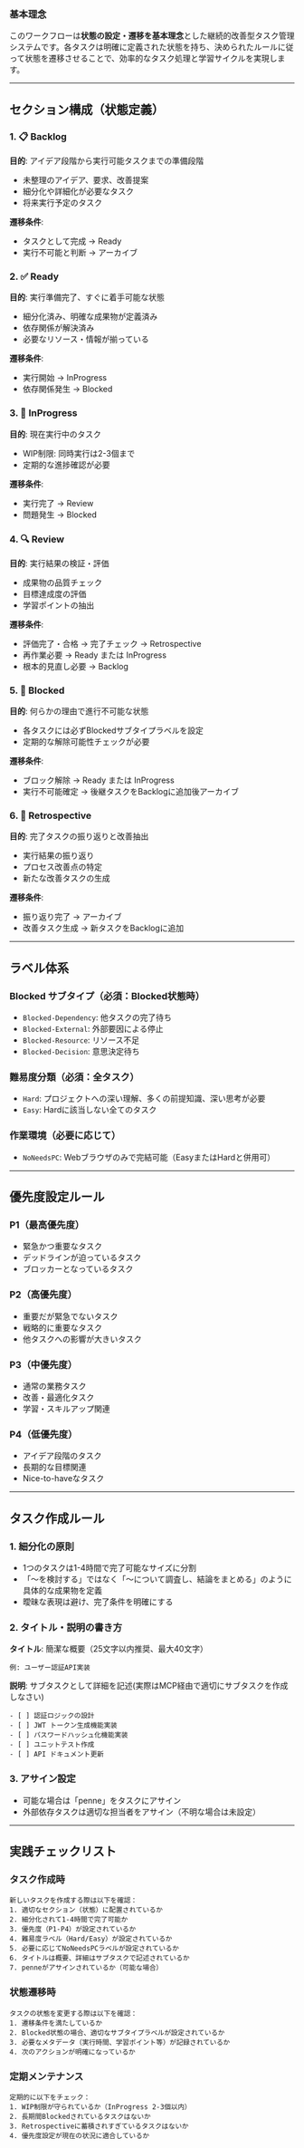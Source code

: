 ### 基本理念

このワークフローは**状態の設定・遷移を基本理念**とした継続的改善型タスク管理システムです。各タスクは明確に定義された状態を持ち、決められたルールに従って状態を遷移させることで、効率的なタスク処理と学習サイクルを実現します。

---

## セクション構成（状態定義）

### 1. 📋 Backlog
**目的**: アイデア段階から実行可能タスクまでの準備段階
- 未整理のアイデア、要求、改善提案
- 細分化や詳細化が必要なタスク
- 将来実行予定のタスク

**遷移条件**: 
- タスクとして完成 → Ready
- 実行不可能と判断 → アーカイブ

### 2. ✅ Ready
**目的**: 実行準備完了、すぐに着手可能な状態
- 細分化済み、明確な成果物が定義済み
- 依存関係が解決済み
- 必要なリソース・情報が揃っている

**遷移条件**:
- 実行開始 → InProgress
- 依存関係発生 → Blocked

### 3. 🔄 InProgress
**目的**: 現在実行中のタスク
- WIP制限: 同時実行は2-3個まで
- 定期的な進捗確認が必要

**遷移条件**:
- 実行完了 → Review
- 問題発生 → Blocked

### 4. 🔍 Review
**目的**: 実行結果の検証・評価
- 成果物の品質チェック
- 目標達成度の評価
- 学習ポイントの抽出

**遷移条件**:
- 評価完了・合格 → 完了チェック → Retrospective
- 再作業必要 → Ready または InProgress
- 根本的見直し必要 → Backlog

### 5. 🚫 Blocked
**目的**: 何らかの理由で進行不可能な状態
- 各タスクには必ずBlockedサブタイプラベルを設定
- 定期的な解除可能性チェックが必要

**遷移条件**:
- ブロック解除 → Ready または InProgress
- 実行不可能確定 → 後継タスクをBacklogに追加後アーカイブ

### 6. 🎯 Retrospective
**目的**: 完了タスクの振り返りと改善抽出
- 実行結果の振り返り
- プロセス改善点の特定
- 新たな改善タスクの生成

**遷移条件**:
- 振り返り完了 → アーカイブ
- 改善タスク生成 → 新タスクをBacklogに追加

---

## ラベル体系

### Blocked サブタイプ（必須：Blocked状態時）
- `Blocked-Dependency`: 他タスクの完了待ち
- `Blocked-External`: 外部要因による停止
- `Blocked-Resource`: リソース不足
- `Blocked-Decision`: 意思決定待ち

### 難易度分類（必須：全タスク）
- `Hard`: プロジェクトへの深い理解、多くの前提知識、深い思考が必要
- `Easy`: Hardに該当しない全てのタスク

### 作業環境（必要に応じて）
- `NoNeedsPC`: Webブラウザのみで完結可能（EasyまたはHardと併用可）

---

## 優先度設定ルール

### P1（最高優先度）
- 緊急かつ重要なタスク
- デッドラインが迫っているタスク
- ブロッカーとなっているタスク

### P2（高優先度）
- 重要だが緊急でないタスク
- 戦略的に重要なタスク
- 他タスクへの影響が大きいタスク

### P3（中優先度）
- 通常の業務タスク
- 改善・最適化タスク
- 学習・スキルアップ関連

### P4（低優先度）
- アイデア段階のタスク
- 長期的な目標関連
- Nice-to-haveなタスク

---

## タスク作成ルール

### 1. 細分化の原則
- 1つのタスクは1-4時間で完了可能なサイズに分割
- 「〜を検討する」ではなく「〜について調査し、結論をまとめる」のように具体的な成果物を定義
- 曖昧な表現は避け、完了条件を明確にする

### 2. タイトル・説明の書き方
**タイトル**: 簡潔な概要（25文字以内推奨、最大40文字）
```
例: ユーザー認証API実装
```

**説明**: サブタスクとして詳細を記述(実際はMCP経由で適切にサブタスクを作成しなさい)
```
- [ ] 認証ロジックの設計
- [ ] JWT トークン生成機能実装
- [ ] パスワードハッシュ化機能実装
- [ ] ユニットテスト作成
- [ ] API ドキュメント更新
```

### 3. アサイン設定
- 可能な場合は「penne」をタスクにアサイン
- 外部依存タスクは適切な担当者をアサイン（不明な場合は未設定）

---


## 実践チェックリスト

### タスク作成時
```
新しいタスクを作成する際は以下を確認：
1. 適切なセクション（状態）に配置されているか
2. 細分化されて1-4時間で完了可能か
3. 優先度（P1-P4）が設定されているか
4. 難易度ラベル（Hard/Easy）が設定されているか
5. 必要に応じてNoNeedsPCラベルが設定されているか
6. タイトルは概要、詳細はサブタスクで記述されているか
7. penneがアサインされているか（可能な場合）
```

### 状態遷移時
```
タスクの状態を変更する際は以下を確認：
1. 遷移条件を満たしているか
2. Blocked状態の場合、適切なサブタイプラベルが設定されているか
3. 必要なメタデータ（実行時間、学習ポイント等）が記録されているか
4. 次のアクションが明確になっているか
```

### 定期メンテナンス
```
定期的に以下をチェック：
1. WIP制限が守られているか（InProgress 2-3個以内）
2. 長期間Blockedされているタスクはないか
3. Retrospectiveに蓄積されすぎているタスクはないか
4. 優先度設定が現在の状況に適合しているか
```